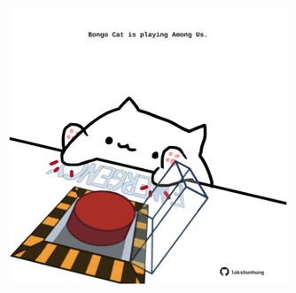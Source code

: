 <!-- built at 27/10/2023, 05:00:48 UTC -->
<p align="center">
  <img width="500" height="500" src="./ReadmeImage.svg">
</p>
